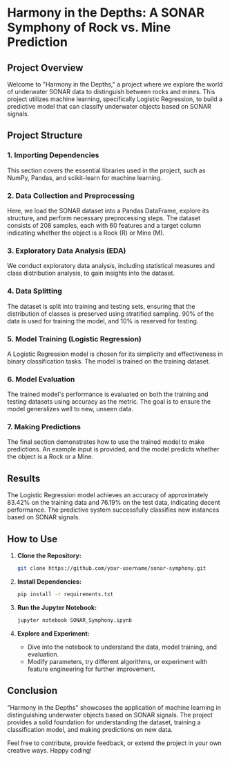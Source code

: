 # Harmony in the Depths: A SONAR Symphony of Rock vs. Mine Prediction

## Project Overview
Welcome to "Harmony in the Depths," a project where we explore the world of underwater SONAR data to distinguish between rocks and mines. This project utilizes machine learning, specifically Logistic Regression, to build a predictive model that can classify underwater objects based on SONAR signals.

## Project Structure

### 1. Importing Dependencies
This section covers the essential libraries used in the project, such as NumPy, Pandas, and scikit-learn for machine learning.

### 2. Data Collection and Preprocessing
Here, we load the SONAR dataset into a Pandas DataFrame, explore its structure, and perform necessary preprocessing steps. The dataset consists of 208 samples, each with 60 features and a target column indicating whether the object is a Rock (R) or Mine (M).

### 3. Exploratory Data Analysis (EDA)
We conduct exploratory data analysis, including statistical measures and class distribution analysis, to gain insights into the dataset.

### 4. Data Splitting
The dataset is split into training and testing sets, ensuring that the distribution of classes is preserved using stratified sampling. 90% of the data is used for training the model, and 10% is reserved for testing.

### 5. Model Training (Logistic Regression)
A Logistic Regression model is chosen for its simplicity and effectiveness in binary classification tasks. The model is trained on the training dataset.

### 6. Model Evaluation
The trained model's performance is evaluated on both the training and testing datasets using accuracy as the metric. The goal is to ensure the model generalizes well to new, unseen data.

### 7. Making Predictions
The final section demonstrates how to use the trained model to make predictions. An example input is provided, and the model predicts whether the object is a Rock or a Mine.

## Results
The Logistic Regression model achieves an accuracy of approximately 83.42% on the training data and 76.19% on the test data, indicating decent performance. The predictive system successfully classifies new instances based on SONAR signals.

## How to Use
1. **Clone the Repository:** 
   ```bash
   git clone https://github.com/your-username/sonar-symphony.git
   ```

2. **Install Dependencies:**
   ```bash
   pip install -r requirements.txt
   ```

3. **Run the Jupyter Notebook:**
   ```bash
   jupyter notebook SONAR_Symphony.ipynb
   ```

4. **Explore and Experiment:**
   - Dive into the notebook to understand the data, model training, and evaluation.
   - Modify parameters, try different algorithms, or experiment with feature engineering for further improvement.

## Conclusion
"Harmony in the Depths" showcases the application of machine learning in distinguishing underwater objects based on SONAR signals. The project provides a solid foundation for understanding the dataset, training a classification model, and making predictions on new data.

Feel free to contribute, provide feedback, or extend the project in your own creative ways. Happy coding!
